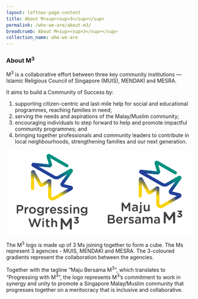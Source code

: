 ```yaml
---
layout: leftnav-page-content
title: About M<sup><sup>3</sup></sup>
permalink: /who-we-are/about-m3/
breadcrumb: About M<sup><sup>3</sup></sup>
collection_name: who-we-are
---
```


### **About M<sup>3</sup>**

M<sup>3</sup> is a collaborative effort between three key community institutions — Islamic Religious Council of Singapore (MUIS), MENDAKI and MESRA.

It aims to build a Community of Success by:
  1. supporting citizen-centric and last-mile help for social and educational programmes, reaching families in need;
  2. serving the needs and aspirations of the Malay/Muslim community;
  3. encouraging individuals to step forward to help and promote impactful community programmes; and
  4. bringing together professionals and community leaders to contribute in local neighbourhoods, strengthening families and our next generation.

![M3 Vertical Logos with Tagline in English and Malay](/images/m3-logo-vert.png)

The M<sup>3</sup> logo is made up of 3 Ms joining together to form a cube. The Ms represent 3 agencies - MUIS, MENDAKI and MESRA. The 3-coloured gradients represent the collaboration between the agencies.

Together with the tagline “Maju Bersama M<sup>3</sup>”, which translates to “Progressing with M<sup>3</sup>”, the logo represents M<sup>3</sup>’s commitment to work in synergy and unity to promote a Singapore Malay/Muslim community that progresses together on a meritocracy that is inclusive and collaborative.
